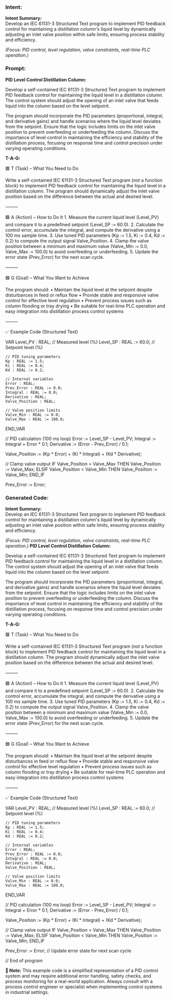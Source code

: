 ### Intent:
**Intent Summary:**  
Develop an IEC 61131-3 Structured Text program to implement PID feedback control for maintaining a distillation column's liquid level by dynamically adjusting an inlet valve position within safe limits, ensuring process stability and efficiency.  

*(Focus: PID control, level regulation, valve constraints, real-time PLC operation.)*

### Prompt:
**PID Level Control Distillation Column:**

Develop a self-contained IEC 61131-3 Structured Text program to implement PID feedback control for maintaining the liquid level in a distillation column. The control system should adjust the opening of an inlet valve that feeds liquid into the column based on the level setpoint.

The program should incorporate the PID parameters (proportional, integral, and derivative gains) and handle scenarios where the liquid level deviates from the setpoint. Ensure that the logic includes limits on the inlet valve position to prevent overfeeding or underfeeding the column. Discuss the importance of level control in maintaining the efficiency and stability of the distillation process, focusing on response time and control precision under varying operating conditions.

**T-A-G:**

🟥 T (Task) – What You Need to Do

Write a self-contained IEC 61131-3 Structured Text program (not a function block) to implement PID feedback control for maintaining the liquid level in a distillation column. The program should dynamically adjust the inlet valve position based on the difference between the actual and desired level.

⸻

🟩 A (Action) – How to Do It
	1.	Measure the current liquid level (Level_PV) and compare it to a predefined setpoint (Level_SP := 60.0).
	2.	Calculate the control error, accumulate the integral, and compute the derivative using a 100 ms sample time.
	3.	Use tuned PID parameters (Kp := 1.5, Ki := 0.4, Kd := 0.2) to compute the output signal Valve_Position.
	4.	Clamp the valve position between a minimum and maximum value (Valve_Min := 0.0, Valve_Max := 100.0) to avoid overfeeding or underfeeding.
	5.	Update the error state (Prev_Error) for the next scan cycle.

⸻

🟦 G (Goal) – What You Want to Achieve

The program should:
	•	Maintain the liquid level at the setpoint despite disturbances in feed or reflux flow
	•	Provide stable and responsive valve control for effective level regulation
	•	Prevent process issues such as column flooding or tray drying
	•	Be suitable for real-time PLC operation and easy integration into distillation process control systems

⸻

✅ Example Code (Structured Text)

VAR
    Level_PV : REAL;                      // Measured level (%)
    Level_SP : REAL := 60.0;              // Setpoint level (%)

    // PID tuning parameters
    Kp : REAL := 1.5;
    Ki : REAL := 0.4;
    Kd : REAL := 0.2;

    // Internal variables
    Error : REAL;
    Prev_Error : REAL := 0.0;
    Integral : REAL := 0.0;
    Derivative : REAL;
    Valve_Position : REAL;

    // Valve position limits
    Valve_Min : REAL := 0.0;
    Valve_Max : REAL := 100.0;
END_VAR

// PID calculation (100 ms loop)
Error := Level_SP - Level_PV;
Integral := Integral + Error * 0.1;
Derivative := (Error - Prev_Error) / 0.1;

Valve_Position := (Kp * Error) + (Ki * Integral) + (Kd * Derivative);

// Clamp valve output
IF Valve_Position > Valve_Max THEN
    Valve_Position := Valve_Max;
ELSIF Valve_Position < Valve_Min THEN
    Valve_Position := Valve_Min;
END_IF

Prev_Error := Error;

### Generated Code:
**Intent Summary:**  
Develop an IEC 61131-3 Structured Text program to implement PID feedback control for maintaining a distillation column's liquid level by dynamically adjusting an inlet valve position within safe limits, ensuring process stability and efficiency.  

*(Focus: PID control, level regulation, valve constraints, real-time PLC operation.)*
**PID Level Control Distillation Column:**

Develop a self-contained IEC 61131-3 Structured Text program to implement PID feedback control for maintaining the liquid level in a distillation column. The control system should adjust the opening of an inlet valve that feeds liquid into the column based on the level setpoint.

The program should incorporate the PID parameters (proportional, integral, and derivative gains) and handle scenarios where the liquid level deviates from the setpoint. Ensure that the logic includes limits on the inlet valve position to prevent overfeeding or underfeeding the column. Discuss the importance of level control in maintaining the efficiency and stability of the distillation process, focusing on response time and control precision under varying operating conditions.

**T-A-G:**

🟥 T (Task) – What You Need to Do

Write a self-contained IEC 61131-3 Structured Text program (not a function block) to implement PID feedback control for maintaining the liquid level in a distillation column. The program should dynamically adjust the inlet valve position based on the difference between the actual and desired level.

⸻

🟩 A (Action) – How to Do It
	1.	Measure the current liquid level (Level_PV) and compare it to a predefined setpoint (Level_SP := 60.0).
	2.	Calculate the control error, accumulate the integral, and compute the derivative using a 100 ms sample time.
	3.	Use tuned PID parameters (Kp := 1.5, Ki := 0.4, Kd := 0.2) to compute the output signal Valve_Position.
	4.	Clamp the valve position between a minimum and maximum value (Valve_Min := 0.0, Valve_Max := 100.0) to avoid overfeeding or underfeeding.
	5.	Update the error state (Prev_Error) for the next scan cycle.

⸻

🟦 G (Goal) – What You Want to Achieve

The program should:
	•	Maintain the liquid level at the setpoint despite disturbances in feed or reflux flow
	•	Provide stable and responsive valve control for effective level regulation
	•	Prevent process issues such as column flooding or tray drying
	•	Be suitable for real-time PLC operation and easy integration into distillation process control systems

⸻

✅ Example Code (Structured Text)

VAR
    Level_PV : REAL;                      // Measured level (%)
    Level_SP : REAL := 60.0;              // Setpoint level (%)

    // PID tuning parameters
    Kp : REAL := 1.5;
    Ki : REAL := 0.4;
    Kd : REAL := 0.2;

    // Internal variables
    Error : REAL;
    Prev_Error : REAL := 0.0;
    Integral : REAL := 0.0;
    Derivative : REAL;
    Valve_Position : REAL;

    // Valve position limits
    Valve_Min : REAL := 0.0;
    Valve_Max : REAL := 100.0;
END_VAR

// PID calculation (100 ms loop)
Error := Level_SP - Level_PV;
Integral := Integral + Error * 0.1;
Derivative := (Error - Prev_Error) / 0.1;

Valve_Position := (Kp * Error) + (Ki * Integral) + (Kd * Derivative);

// Clamp valve output
IF Valve_Position > Valve_Max THEN
    Valve_Position := Valve_Max;
ELSIF Valve_Position < Valve_Min THEN
    Valve_Position := Valve_Min;
END_IF

Prev_Error := Error;  // Update error state for next scan cycle

// End of program

**📝 Note:** This example code is a simplified representation of a PID control system and may require additional error handling, safety checks, and process monitoring for a real-world application. Always consult with a process control engineer or specialist when implementing control systems in industrial settings.
